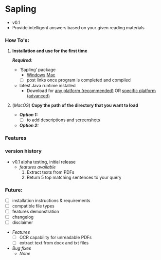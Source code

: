 # Sapling 
- v0.1
- Provide intelligent answers based on your given reading materials


### How To's:
1) **Installation and use for the first time**
	
	***Required***:
	- 'Sapling' package
		- [Windows]() [Mac]()
		- [ ] post links once program is completed and compiled

	- latest Java runtime installed 
		- Download for [any platform (recommended)](https://java.com/en/download/) OR [specific platform (advanced)](https://java.com/en/download/manual.jsp)

2) (*MacOS*) **Copy the path of the directory that you want to load**
	- ***Option 1:***
		- [ ] to add descriptions and screenshots

	- ***Option 2:***


### Features


### version history
- v0.1 alpha testing, initial release
	- *features available*
		1. Extract texts from PDFs
		2. Return 5 top matching sentences to your query


### Future:
- [ ] installation instructions & requirements
- [ ] compatible file types
- [ ] features demonstration
- [ ] changelog
- [ ] disclaimer
- *Features*
	- [ ] OCR capability for unreadable PDFs
	- [ ] extract text from docx and txt files
- *Bug fixes*
	- *None*